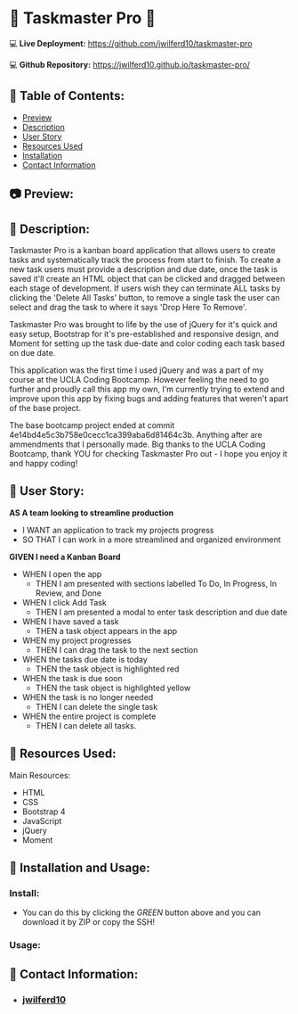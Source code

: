 # 📅 Taskmaster Pro 📅

:computer: **Live Deployment:** https://github.com/jwilferd10/taskmaster-pro

:computer: **Github Repository:** https://jwilferd10.github.io/taskmaster-pro/

## :open_file_folder: Table of Contents:
  - [Preview](#camera-preview)
  - [Description](#wave-description)
  - [User Story](#book-user-story)
  - [Resources Used](#floppy_disk-resources-used)
  - [Installation](#minidisc-installation-and-usage)
  - [Contact Information](#e-mail-contact-information)

## :camera: Preview:


## :wave: Description: 
<p> 
Taskmaster Pro is a kanban board application that allows users to create tasks and systematically track the process from start to finish. To create a new task users must provide a description and due date, once the task is saved it'll create an HTML object that can be clicked and dragged between each stage of development. If users wish they can terminate ALL tasks by clicking the 'Delete All Tasks' button, to remove a single task the user can select and drag the task to where it says 'Drop Here To Remove'.

Taskmaster Pro was brought to life by the use of jQuery for it's quick and easy setup, Bootstrap for it's pre-established and responsive design, and Moment for setting up the task due-date and color coding each task based on due date. 

This application was the first time I used jQuery and was a part of my course at the UCLA Coding Bootcamp. However feeling the need to go further and proudly call this app my own, I'm currently trying to extend and improve upon this app by fixing bugs and adding features that weren't apart of the base project. 

The base bootcamp project ended at commit 4e14bd4e5c3b758e0cecc1ca399aba6d81464c3b. Anything after are ammendments that I personally made. Big thanks to the UCLA Coding Bootcamp, thank YOU for checking Taskmaster Pro out - I hope you enjoy it and happy coding! 

</p>
  
## :book: User Story:
**AS A team looking to streamline production**
- I WANT an application to track my projects progress
- SO THAT I can work in a more streamlined and organized environment

**GIVEN I need a Kanban Board**
- WHEN I open the app
	- THEN I am presented with sections labelled To Do, In Progress, In Review, and Done
- WHEN I click Add Task
  - THEN I am presented a modal to enter task description and due date
- WHEN I have saved a task
  - THEN a task object appears in the app
- WHEN my project progresses 
	- THEN I can drag the task to the next section
- WHEN the tasks due date is today
	- THEN the task object is highlighted red
- WHEN the task is due soon 
	- THEN the task object is highlighted yellow
- WHEN the task is no longer needed
	- THEN I can delete the single task
- WHEN the entire project is complete
	- THEN I can delete all tasks.

## :floppy_disk: Resources Used:
Main Resources:
- HTML
- CSS
- Bootstrap 4
- JavaScript
- jQuery
- Moment

## :minidisc: Installation and Usage:
### Install:
- You can do this by clicking the *GREEN* button above and you can download it by ZIP or copy the SSH!
### Usage:


## :e-mail: Contact Information:
- ### [jwilferd10](https://github.com/jwilferd10)
